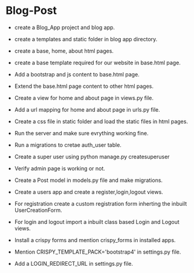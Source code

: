 # Blog-Post

* create a Blog_App project and blog app.

* create a templates and static folder in blog app directory.

* create a base, home, about html pages.

* create a base template required for our website in base.html page.

* Add a bootstrap and js content to base.html page.

* Extend the base.html page content to other html pages.

* Create a view for home and about page in views.py file.

* Add a url mapping for home and about page in urls.py file.

* Create a css file in static folder and load the static files in html pages.

* Run the server and make sure evrything working fine.

* Run a migrations to cretae auth_user table.

* Create a super user using python manage.py createsuperuser

* Verify admin page is working or not.

* Create a Post model in models.py file and make migrations.

* Create a users app and create a register,login,logout views.

* For registration create a custom registration form inherting the inbuilt UserCreationForm.

* For login and logout import a inbuilt class based Login and Logout views.

* Install a crispy forms and mention crispy_forms in installed apps.

* Mention CRISPY_TEMPLATE_PACK='bootstrap4' in settings.py file.

* Add a LOGIN_REDIRECT_URL in settings.py file.
